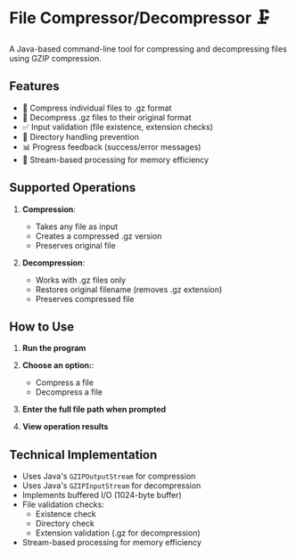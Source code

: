 # File Compressor/Decompressor 🗜️

A Java-based command-line tool for compressing and decompressing files using GZIP compression.

## Features

- 📁 Compress individual files to .gz format
- 📂 Decompress .gz files to their original format
- ✅ Input validation (file existence, extension checks)
- 🚫 Directory handling prevention
- 📊 Progress feedback (success/error messages)
- 🔄 Stream-based processing for memory efficiency

## Supported Operations

1. **Compression**:

   - Takes any file as input
   - Creates a compressed .gz version
   - Preserves original file

2. **Decompression**:
   - Works with .gz files only
   - Restores original filename (removes .gz extension)
   - Preserves compressed file

## How to Use

1. **Run the program**

2. **Choose an option:**:

   - Compress a file
   - Decompress a file

3. **Enter the full file path when prompted**

4. **View operation results**

## Technical Implementation

- Uses Java's `GZIPOutputStream` for compression
- Uses Java's `GZIPInputStream` for decompression
- Implements buffered I/O (1024-byte buffer)
- File validation checks:
  - Existence check
  - Directory check
  - Extension validation (.gz for decompression)
- Stream-based processing for memory efficiency
